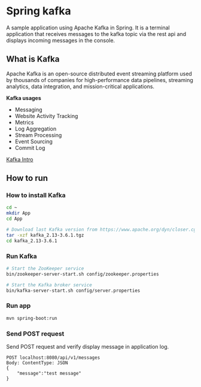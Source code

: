 # Spring kafka
A sample application using Apache Kafka in Spring. It is a terminal application that receives messages to the kafka topic via the rest api
and displays incoming messages in the console.

## What is Kafka
Apache Kafka is an open-source distributed event streaming platform used by thousands of companies for high-performance data pipelines, streaming analytics, data integration, and mission-critical applications.

**Kafka usages**
* Messaging
* Website Activity Tracking
* Metrics
* Log Aggregation
* Stream Processing
* Event Sourcing
* Commit Log

[Kafka Intro](https://kafka.apache.org/intro)

## How to run

### How to install Kafka
```bash
cd ~
mkdir App
cd App

# Download last Kafka version from https://www.apache.org/dyn/closer.cgi?path=/kafka/3.6.1/kafka_2.13-3.6.1.tgz
tar -xzf kafka_2.13-3.6.1.tgz
cd kafka_2.13-3.6.1
```
### Run Kafka
```bash
# Start the ZooKeeper service
bin/zookeeper-server-start.sh config/zookeeper.properties

# Start the Kafka broker service
bin/kafka-server-start.sh config/server.properties
```
### Run app
```bash
mvn spring-boot:run
```

### Send POST request
Send POST request and verify display message in application log.
```
POST localhost:8080/api/v1/messages
Body: ContentType: JSON
{
    "message":"test message"
}
```